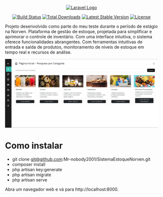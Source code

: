 <p align="center"><a href="https://laravel.com" target="_blank"><img src="https://raw.githubusercontent.com/laravel/art/master/logo-lockup/5%20SVG/2%20CMYK/1%20Full%20Color/laravel-logolockup-cmyk-red.svg" width="400" alt="Laravel Logo"></a></p>

<p align="center">
<a href="https://github.com/laravel/framework/actions"><img src="https://github.com/laravel/framework/workflows/tests/badge.svg" alt="Build Status"></a>
<a href="https://packagist.org/packages/laravel/framework"><img src="https://img.shields.io/packagist/dt/laravel/framework" alt="Total Downloads"></a>
<a href="https://packagist.org/packages/laravel/framework"><img src="https://img.shields.io/packagist/v/laravel/framework" alt="Latest Stable Version"></a>
<a href="https://packagist.org/packages/laravel/framework"><img src="https://img.shields.io/packagist/l/laravel/framework" alt="License"></a>
</p>

Projeto desenvolvido como parte do meu teste durante o período de estágio na Norven. Plataforma de gestão de estoque, projetada para simplificar e aprimorar o controle de inventário. Com uma interface intuitiva, o sistema oferece funcionalidades abrangentes. Com ferramentas intuitivas de entrada e saída de produtos, monitoramento de níveis de estoque em tempo real e recursos de análise.

![Texto alternativo](https://github.com/Mr-nobody2001/SistemaEstoqueNorven/blob/main/public/Captura%20de%20tela%20de%202024-01-10%2020-42-41.png)

# Como instalar

* git clone git@github.com:Mr-nobody2001/SistemaEstoqueNorven.git
* composer install
* php artisan key:generate
* php artisan migrate
* php artisan serve

Abra um navegador web e vá para http://localhost:8000.
